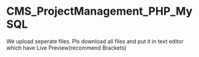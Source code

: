 # CMS_ProjectManagement_PHP_MySQL
We upload seperate files.
Pls download all files and put it in text editor which have Live Preview(recommend Brackets)
